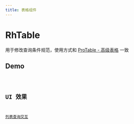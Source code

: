 ```yaml
---
title: 表格组件
---
```


# RhTable

用于修改查询条件规范，使用方式和 [ProTable - 高级表格](https://procomponents.ant.design/components/table?current=1&pageSize=5) 一致

## Demo

<code src="./demo.tsx">

## UI 效果

[列表查询交互](http://101.42.111.76/devops-project-rp/file/xieyijianmo02/UI/20210924104612/%E7%AD%9B%E9%80%89%E7%A4%BA%E4%BE%8B/%E7%AD%9B%E9%80%89%E7%A4%BA%E4%BE%8B/index.html#s6)

<API src="./api.d.ts"/>
